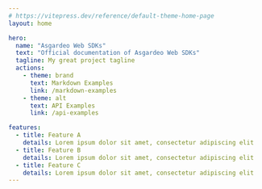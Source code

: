 ```yaml
---
# https://vitepress.dev/reference/default-theme-home-page
layout: home

hero:
  name: "Asgardeo Web SDKs"
  text: "Official documentation of Asgardeo Web SDKs"
  tagline: My great project tagline
  actions:
    - theme: brand
      text: Markdown Examples
      link: /markdown-examples
    - theme: alt
      text: API Examples
      link: /api-examples

features:
  - title: Feature A
    details: Lorem ipsum dolor sit amet, consectetur adipiscing elit
  - title: Feature B
    details: Lorem ipsum dolor sit amet, consectetur adipiscing elit
  - title: Feature C
    details: Lorem ipsum dolor sit amet, consectetur adipiscing elit
---
```


